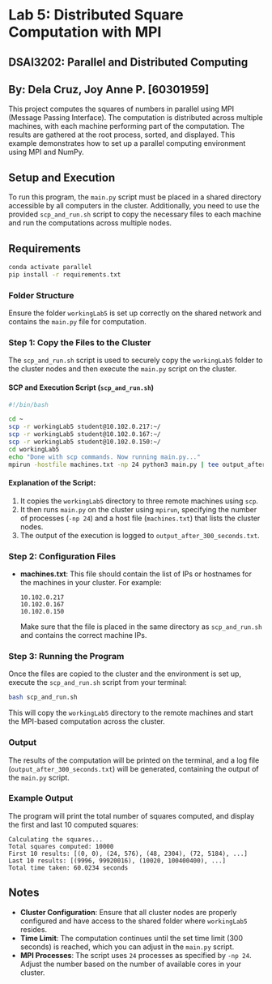 # Lab 5: Distributed Square Computation with MPI
## DSAI3202: Parallel and Distributed Computing
## By: Dela Cruz, Joy Anne P. [60301959]

This project computes the squares of numbers in parallel using MPI (Message Passing Interface). The computation is distributed across multiple machines, with each machine performing part of the computation. The results are gathered at the root process, sorted, and displayed. This example demonstrates how to set up a parallel computing environment using MPI and NumPy.

## Setup and Execution

To run this program, the `main.py` script must be placed in a shared directory accessible by all computers in the cluster. Additionally, you need to use the provided `scp_and_run.sh` script to copy the necessary files to each machine and run the computations across multiple nodes.

## Requirements
```bash
conda activate parallel
pip install -r requirements.txt
```

### Folder Structure

Ensure the folder `workingLab5` is set up correctly on the shared network and contains the `main.py` file for computation.

### Step 1: Copy the Files to the Cluster

The `scp_and_run.sh` script is used to securely copy the `workingLab5` folder to the cluster nodes and then execute the `main.py` script on the cluster.

#### SCP and Execution Script (`scp_and_run.sh`)

```bash
#!/bin/bash

cd ~
scp -r workingLab5 student@10.102.0.217:~/
scp -r workingLab5 student@10.102.0.167:~/
scp -r workingLab5 student@10.102.0.150:~/
cd workingLab5
echo "Done with scp commands. Now running main.py..." 
mpirun -hostfile machines.txt -np 24 python3 main.py | tee output_after_300_seconds.txt
```

#### Explanation of the Script:
1. It copies the `workingLab5` directory to three remote machines using `scp`.
2. It then runs `main.py` on the cluster using `mpirun`, specifying the number of processes (`-np 24`) and a host file (`machines.txt`) that lists the cluster nodes.
3. The output of the execution is logged to `output_after_300_seconds.txt`.

### Step 2: Configuration Files

- **machines.txt**: This file should contain the list of IPs or hostnames for the machines in your cluster. For example:
  ```
  10.102.0.217
  10.102.0.167
  10.102.0.150
  ```
  Make sure that the file is placed in the same directory as `scp_and_run.sh` and contains the correct machine IPs.

### Step 3: Running the Program

Once the files are copied to the cluster and the environment is set up, execute the `scp_and_run.sh` script from your terminal:
```bash
bash scp_and_run.sh
```

This will copy the `workingLab5` directory to the remote machines and start the MPI-based computation across the cluster.

### Output

The results of the computation will be printed on the terminal, and a log file (`output_after_300_seconds.txt`) will be generated, containing the output of the `main.py` script.

### Example Output
The program will print the total number of squares computed, and display the first and last 10 computed squares:
```
Calculating the squares... 
Total squares computed: 10000
First 10 results: [(0, 0), (24, 576), (48, 2304), (72, 5184), ...]
Last 10 results: [(9996, 99920016), (10020, 100400400), ...]
Total time taken: 60.0234 seconds
```

## Notes

- **Cluster Configuration**: Ensure that all cluster nodes are properly configured and have access to the shared folder where `workingLab5` resides.
- **Time Limit**: The computation continues until the set time limit (300 seconds) is reached, which you can adjust in the `main.py` script.
- **MPI Processes**: The script uses `24` processes as specified by `-np 24`. Adjust the number based on the number of available cores in your cluster.
